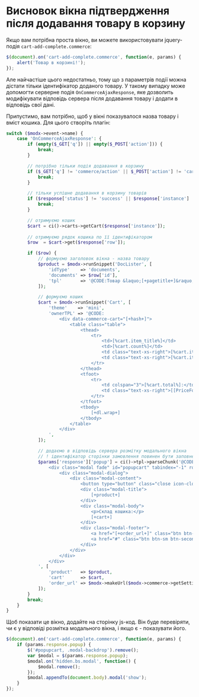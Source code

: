 # Висновок вікна підтвердження після додавання товару в корзину

Якщо вам потрібна проста вікно, ви можете використовувати jquery-подія `cart-add-complete.commerce`:

```javascript
$(document).on('cart-add-complete.commerce', function(e, params) {
    alert('Товар в корзині!');
});
```

Але найчастіше цього недостатньо, тому що з параметрів події можна дістати тільки ідентифікатор доданого товару. У такому випадку може допомогти серверне подія `OnCommerceAjaxResponse`, яке дозволить модифікувати відповідь сервера після додавання товару і додати в відповідь свої дані.

Припустимо, вам потрібно, щоб у вікні показувалося назва товару і вміст кошика. Для цього створіть плагін:

```php
switch ($modx->event->name) {
    case 'OnCommerceAjaxResponse': {
        if (empty($_GET['q']) || empty($_POST['action'])) {
            break;
        }

        // потрібно тільки подія додавання в корзину
        if ($_GET['q'] != 'commerce/action' || $_POST['action'] != 'cart/add') {
            break;
        }

        // тільки успішне додавання в корзину товарів
        if ($response['status'] != 'success' || $response['instance'] != 'products') {
            break;
        }

        // отримуємо кошик
        $cart = ci()->carts->getCart($response['instance']);
        
        // отримуємо рядок кошика по її ідентифікатором
        $row  = $cart->get($response['row']);

        if ($row) {
            // формуємо заголовок вікна - назва товару
            $product = $modx->runSnippet('DocLister', [
                'idType'    => 'documents',
                'documents' => $row['id'],
                'tpl'       => '@CODE:Товар &laquo;[+pagetitle+]&raquo; доданий в кошик!',
            ]);

            // формуємо кошик
            $cart = $modx->runSnippet('Cart', [
                'theme'    => 'mini',
                'ownerTPL' => '@CODE:
                    <div data-commerce-cart="[+hash+]">
                        <table class="table">
                            <thead>
                                <tr>
                                    <td>[%cart.item_title%]</td>
                                    <td>[%cart.count%]</td>
                                    <td class="text-xs-right">[%cart.item_price%]</td>
                                    <td class="text-xs-right">[%cart.item_summary%]</td>
                                </tr>
                            </thead>
                            <tfoot>
                                <tr>
                                    <td colspan="3">[%cart.total%]:</td>
                                    <td class="text-xs-right">[[PriceFormat? &price=`[+total+]` &convert=`0`]]</td>
                                </tr>
                            </tfoot>
                            <tbody>
                                [+dl.wrap+]
                            </tbody>
                        </table>
                    </div>
                ',
            ]);

            // додаємо в відповідь сервера розмітку модального вікна
            // ! ідентифікатор сторінки замовлення повинен бути заповнений в налаштуваннях плагіна Commerce !
            $params['response']['popup'] = ci()->tpl->parseChunk('@CODE:
                <div class="modal fade" id="popupcart" tabindex="-1" role="dialog">
                    <div class="modal-dialog">
                        <div class="modal-content">
                            <button type="button" class="close icon-close" data-dismiss="modal"></button>
                            <div class="modal-title">
                                [+product+]
                            </div>
                            <div class="modal-body">
                                <p>Склад кошика:</p>
                                [+cart+]
                            </div>
                            <div class="modal-footer">
                                <a href="[+order_url+]" class="btn btn-sm btn-orange">Оформити замовлення</a>
                                <a href="#" class="btn btn-sm btn-secondary" data-dismiss="modal">Продовжити покупки</a>
                            </div>
                        </div>
                    </div>
                </div>
            ', [
                'product'   => $product,
                'cart'      => $cart,
                'order_url' => $modx->makeUrl($modx->commerce->getSetting('order_page_id')),
            ]);
        }
        break;
    }
}
```

Щоб показати це вікно, додайте на сторінку js-код. Він буде перевіряти, чи є у відповіді розмітка модального вікна, і якщо є - показувати його.

```javascript
$(document).on('cart-add-complete.commerce', function(e, params) {
    if (params.response.popup) {
        $('#popupcart, .modal-backdrop').remove();
        var $modal = $(params.response.popup);
        $modal.on('hidden.bs.modal', function() {
            $modal.remove();
        });
        $modal.appendTo(document.body).modal('show');
    }
});
```

